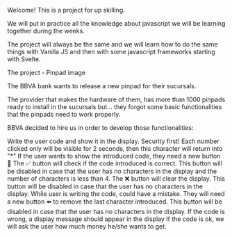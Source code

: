 Welcome!
This is a project for up skilling.

We will put in practice all the knowledge about javascript we will be learning together during the weeks.

The project will always be the same and we will learn how to do the same things with Vanilla JS and then with some javascript frameworks starting with Svelte.

The project - Pinpad
image

The BBVA bank wants to release a new pinpad for their sucursals.

The provider that makes the hardware of them, has more than 1000 pinpads ready to install in the sucursals but... they forgot some basic functionalities that the pinpads need to work properly.

BBVA decided to hire us in order to develop those functionalities:

Write the user code and show it in the display.
Security first! Each number clicked only will be visible for 2 seconds, then this character will return into "*"
If the user wants to show the introduced code, they need a new button 👀
The ✅ button will check if the code introduced is correct. This button will be disabled in case that the user has no characters in the display and the number of characters is less than 4.
The ❌ button will clear the display. This button will be disabled in case that the user has no characters in the display.
While user is writing the code, could have a mistake. They will need a new button ⬅️ to remove the last character introduced. This button will be disabled in case that the user has no characters in the display.
If the code is wrong, a display message should appear in the display
If the code is ok, we will ask the user how much money he/she wants to get.
